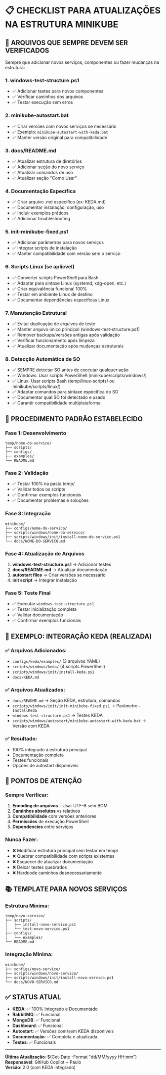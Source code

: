 # 📋 CHECKLIST PARA ATUALIZAÇÕES NA ESTRUTURA MINIKUBE

## 🎯 ARQUIVOS QUE SEMPRE DEVEM SER VERIFICADOS

Sempre que adicionar novos serviços, componentes ou fazer mudanças na estrutura:

### 1. **windows-test-structure.ps1**
- ✅ Adicionar testes para novos componentes
- ✅ Verificar caminhos dos arquivos
- ✅ Testar execução sem erros

### 2. **minikube-autostart.bat**
- ✅ Criar versões com novos serviços se necessário
- ✅ Exemplo: `minikube-autostart-with-keda.bat`
- ✅ Manter versão original para compatibilidade

### 3. **docs/README.md**
- ✅ Atualizar estrutura de diretórios
- ✅ Adicionar seção do novo serviço
- ✅ Atualizar comandos de uso
- ✅ Atualizar seção "Como Usar"

### 4. **Documentação Específica**
- ✅ Criar arquivo .md específico (ex: KEDA.md)
- ✅ Documentar instalação, configuração, uso
- ✅ Incluir exemplos práticos
- ✅ Adicionar troubleshooting

### 5. **init-minikube-fixed.ps1**
- ✅ Adicionar parâmetros para novos serviços
- ✅ Integrar scripts de instalação
- ✅ Manter compatibilidade com versão sem o serviço

### 6. **Scripts Linux (se aplicvel)**
- ✅ Converter scripts PowerShell para Bash
- ✅ Adaptar para sintaxe Linux (systemd, xdg-open, etc.)
- ✅ Criar equivalência funcional 100%
- ✅ Testar em ambiente Linux de destino
- ✅ Documentar dependências específicas Linux

### 7. **Manutenção Estrutural**
- ✅ Evitar duplicação de arquivos de teste
- ✅ Manter arquivo único principal (windows-test-structure.ps1)
- ✅ Remover backups/versões antigas após validação
- ✅ Verificar funcionamento após limpeza
- ✅ Atualizar documentação após mudanças estruturais

### 8. **Detecção Automática de SO**
- ✅ SEMPRE detectar SO antes de executar qualquer ação
- ✅ Windows: Usar scripts PowerShell (minikube/scripts/windows/)
- ✅ Linux: Usar scripts Bash (temp/linux-scripts/ ou minikube/scripts/linux/)
- ✅ Adaptar comandos para sintaxe específica do SO
- ✅ Documentar qual SO foi detectado e usado
- ✅ Garantir compatibilidade multiplataforma

## 📝 PROCEDIMENTO PADRÃO ESTABELECIDO

### Fase 1: Desenvolvimento
```
temp/nome-do-servico/
├── scripts/
├── configs/
├── examples/
└── README.md
```

### Fase 2: Validação
- ✅ Testar 100% na pasta temp/
- ✅ Validar todos os scripts
- ✅ Confirmar exemplos funcionais
- ✅ Documentar problemas e soluções

### Fase 3: Integração
```
minikube/
├── configs/nome-do-servico/
├── scripts/windows/nome-do-servico/
├── scripts/windows/init/install-nome-do-servico.ps1
└── docs/NOME-DO-SERVICO.md
```

### Fase 4: Atualização de Arquivos
1. **windows-test-structure.ps1** → Adicionar testes
2. **docs/README.md** → Atualizar documentação
3. **autostart files** → Criar versões se necessário
4. **init script** → Integrar instalação

### Fase 5: Teste Final
- ✅ Executar `windows-test-structure.ps1`
- ✅ Testar inicialização completa
- ✅ Validar documentação
- ✅ Confirmar exemplos funcionais

## 🎯 EXEMPLO: INTEGRAÇÃO KEDA (REALIZADA)

### ✅ Arquivos Adicionados:
- `configs/keda/examples/` (3 arquivos YAML)
- `scripts/windows/keda/` (4 scripts PowerShell)
- `scripts/windows/init/install-keda.ps1`
- `docs/KEDA.md`

### ✅ Arquivos Atualizados:
- `docs/README.md` → Seção KEDA, estrutura, comandos
- `scripts/windows/init/init-minikube-fixed.ps1` → Parâmetro `-InstallKeda`
- `windows-test-structure.ps1` → Testes KEDA
- `scripts/windows/autostart/minikube-autostart-with-keda.bat` → Versão com KEDA

### ✅ Resultado:
- 100% integrado à estrutura principal
- Documentação completa
- Testes funcionais
- Opções de autostart disponíveis

## 🚨 PONTOS DE ATENÇÃO

### Sempre Verificar:
1. **Encoding de arquivos** - Usar UTF-8 sem BOM
2. **Caminhos absolutos** vs relativos
3. **Compatibilidade** com versões anteriores
4. **Permissões** de execução PowerShell
5. **Dependencies** entre serviços

### Nunca Fazer:
- ❌ Modificar estrutura principal sem testar em temp/
- ❌ Quebrar compatibilidade com scripts existentes
- ❌ Esquecer de atualizar documentação
- ❌ Deixar testes quebrados
- ❌ Hardcode caminhos desnecessariamente

## 📚 TEMPLATE PARA NOVOS SERVIÇOS

### Estrutura Mínima:
```
temp/novo-servico/
├── scripts/
│   ├── install-novo-servico.ps1
│   └── test-novo-servico.ps1
├── configs/
│   └── examples/
└── README.md
```

### Integração Mínima:
```
minikube/
├── configs/novo-servico/
├── scripts/windows/novo-servico/
├── scripts/windows/init/install-novo-servico.ps1
└── docs/NOVO-SERVICO.md
```

## ✅ STATUS ATUAL

- **KEDA**: ✅ 100% Integrado e Documentado
- **RabbitMQ**: ✅ Funcional
- **MongoDB**: ✅ Funcional  
- **Dashboard**: ✅ Funcional
- **Autostart**: ✅ Versões com/sem KEDA disponíveis
- **Documentação**: ✅ Completa e atualizada
- **Testes**: ✅ Funcionais

---
**Última Atualização**: $(Get-Date -Format "dd/MM/yyyy HH:mm")  
**Responsável**: GitHub Copilot + Paulo  
**Versão**: 2.0 (com KEDA integrado)